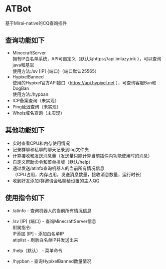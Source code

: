 # ATBot
基于Mirai-native的CQ查询插件

## 查询功能如下
- MinecraftServer<br>
 拥有IP白名单系统，API可自定义（默认为https://api.imlazy.ink ），可以查询java和基岩<br>
 使用方法:/sv [IP] {端口}（端口默认25565）
- HypixelBanned<br> 
使用的Hypixel官方API接口（https://api.hypixel.net ），可查询客服Ban和DogBan<br>
使用方法:/hypban
- ICP备案查询（未实现）
- Ping延迟查询（未实现）
- Whois域名查询（未实现）

## 其他功能如下
- 实时查看CPU和内存使用情况
- 记录群聊和私聊的聊天记录到log文件夹
- 计算接收和发送消息量（发送量只能计算当前插件内功能使用时的消息）
- 自定义帮助命令和菜单排版（默认/help）
- 通过发送/atinfo查询机器人的当前所有情况信息<br>
（CPU占用，内存占用，发送消息数量，接收消息数量，运行时长）
- 收到好友添加/群邀请会私聊给设置的主人QQ

## 使用指令如下
- /atinfo - 查询机器人的当前所有情况信息
- /sv [IP] {端口} - 查询MinecraftServer信息<br>
附属指令:<br>
IP添加 [IP] - 添加白名单IP<br>
atiplist - 刷新白名单IP并发送出来<br>

- /help（默认） - 菜单命令
- /hypban - 查询HypixelBanned数量情况
